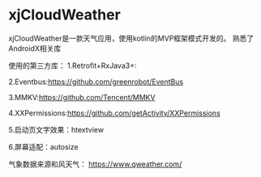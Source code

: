 # xjCloudWeather
xjCloudWeather是一款天气应用，使用kotlin的MVP框架模式开发的。
熟悉了AndroidX相关库

使用的第三方库：
1.Retrofit+RxJava3+:

2.Eventbus:https://github.com/greenrobot/EventBus

3.MMKV:https://github.com/Tencent/MMKV

4.XXPermissions:https://github.com/getActivity/XXPermissions

5.启动页文字效果：htextview

6.屏幕适配：autosize



气象数据来源和风天气： https://www.qweather.com/
